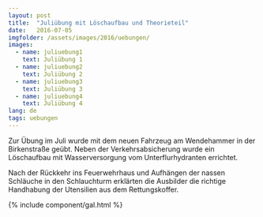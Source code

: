 ```yaml
---
layout: post
title:  "Juliübung mit Löschaufbau und Theorieteil"
date:   2016-07-05
imgfolder: /assets/images/2016/uebungen/
images:
  - name: juliuebung1
    text: Juliübung 1
  - name: juliuebung2
    text: Juliübung 2
  - name: juliuebung3
    text: Juliübung 3
  - name: juliuebung4
    text: Juliübung 4
lang: de
tags: uebungen
---
```


Zur Übung im Juli wurde mit dem neuen Fahrzeug am Wendehammer in der Birkenstraße geübt. Neben der Verkehrsabsicherung wurde ein Löschaufbau mit Wasserversorgung vom Unterflurhydranten errichtet.

Nach der Rückkehr ins Feuerwehrhaus und Aufhängen der nassen Schläuche in den Schlauchturm erklärten die Ausbilder die richtige Handhabung der Utensilien aus dem Rettungskoffer.

{% include component/gal.html %}
